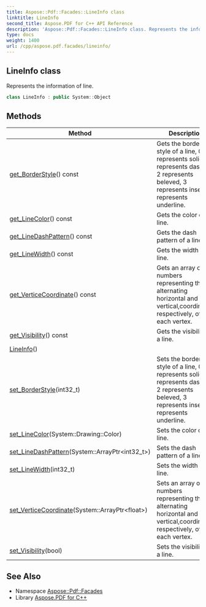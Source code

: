 ```yaml
---
title: Aspose::Pdf::Facades::LineInfo class
linktitle: LineInfo
second_title: Aspose.PDF for C++ API Reference
description: 'Aspose::Pdf::Facades::LineInfo class. Represents the information of line in C++.'
type: docs
weight: 1400
url: /cpp/aspose.pdf.facades/lineinfo/
---
```

## LineInfo class


Represents the information of line.

```cpp
class LineInfo : public System::Object
```

## Methods

| Method | Description |
| --- | --- |
| [get_BorderStyle](./get_borderstyle/)() const | Gets the border style of a line, 0 represents solid, 1 represents dashed, 2 represents beleved, 3 represents insert, 4 represents underline. |
| [get_LineColor](./get_linecolor/)() const | Gets the color of a line. |
| [get_LineDashPattern](./get_linedashpattern/)() const | Gets the dash pattern of a line. |
| [get_LineWidth](./get_linewidth/)() const | Gets the width of a line. |
| [get_VerticeCoordinate](./get_verticecoordinate/)() const | Gets an array of numbers representing the alternating horizontal and vertical,coordinates, respectively, of each vertex. |
| [get_Visibility](./get_visibility/)() const | Gets the visibility of a line. |
| [LineInfo](./lineinfo/)() |  |
| [set_BorderStyle](./set_borderstyle/)(int32_t) | Sets the border style of a line, 0 represents solid, 1 represents dashed, 2 represents beleved, 3 represents insert, 4 represents underline. |
| [set_LineColor](./set_linecolor/)(System::Drawing::Color) | Sets the color of a line. |
| [set_LineDashPattern](./set_linedashpattern/)(System::ArrayPtr\<int32_t\>) | Sets the dash pattern of a line. |
| [set_LineWidth](./set_linewidth/)(int32_t) | Sets the width of a line. |
| [set_VerticeCoordinate](./set_verticecoordinate/)(System::ArrayPtr\<float\>) | Sets an array of numbers representing the alternating horizontal and vertical,coordinates, respectively, of each vertex. |
| [set_Visibility](./set_visibility/)(bool) | Sets the visibility of a line. |
## See Also

* Namespace [Aspose::Pdf::Facades](../)
* Library [Aspose.PDF for C++](../../)

